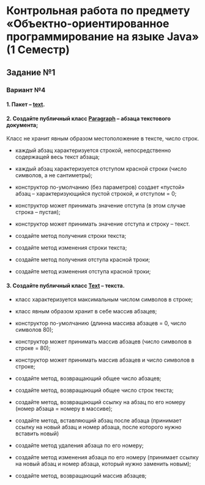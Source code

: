 # Контрольная работа по предмету «Объектно-ориентированное программирование на языке Java» (1 Семестр)

## Задание №1

### Вариант №4

#### 1. Пакет – [text](src/main/java/text/). 

#### 2. Создайте публичный класс [Paragraph](src/main/java/text/Paragraph.java) – абзаца текстового документа; 

Класс не хранит явным образом местоположение в тексте, число строк. 

- каждый  абзац  характеризуется  строкой,  непосредственно  содержащей  весь  текст абзаца; 

- каждый  абзац  характеризуется  отступом  красной  строки  (число  символов,  а  не сантиметры); 

- конструктор  по-умолчанию  (без  параметров)  создает  «пустой»  абзац  – характеризующийся пустой строкой, и отступом = 0; 

- конструктор может принимать значение отступа (в этом случае строка – пустая); 

- конструктор может принимать значение отступа и строку – текст. 

- создайте метод получения строки текста; 

- создайте метод изменения строки текста; 

- создайте метод получения отступа красной троки; 

- создайте метод изменения отступа красной троки; 

#### 3. Создайте публичный класс [Text](src/main/java/text/Text.java) – текста. 

- класс характеризуется максимальным числом символов в строке; 

- класс явным образом хранит в себе массив абзацев; 

- конструктор по-умолчанию (длинна массива абзацев = 0, число символов 80); 

- конструктор может принимать массив абзацев (число символов в строке = 80); 

- конструктор может принимать массив абзацев и число символов в строке; 

- создайте метод, возвращающий общее число абзацев; 

- создайте метод, возвращающий общее число строк текста; 

- создайте  метод,  возвращающий  ссылку  на  абзац  по  его  номеру  (номер  абзаца  = номеру в массиве); 

- создайте  метод,  вставляющий  абзац  после  абзаца  (принимает  ссылку  на  новый абзац и номер абзаца, после которого нужно вставить новый) 

- создайте метод удаления абзаца по его номеру; 

- создайте  метод  изменения  абзаца  по  его  номеру  (принимает  ссылку  на  новый абзац и номер абзаца, который нужно заменить новым); 

- создайте метод, возвращающий массив абзацев; 
